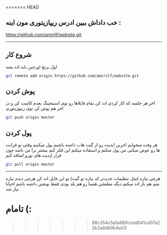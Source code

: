 <<<<<<< HEAD

## خب داداش ببین ادرس ریپازیتوری مون اینه :‌
https://github.com/amirilf/website.git

---

## شروع کار

اول برنچ اورجین باید ادد بشه
```bash
git remote add origin https://github.com/amirilf/website.git
```


## پوش کردن
اخر هر جلسه که کار کردی ادد کن تمام فایلاها رو توی استیجینگ بعدم کامیت کن و در اخر هم پوش کن توی ریپوزیتوری
```bash
git push origin master
```


## پول کردن
هر وقت میخوایم اخرین اپدیت رو از گیت هاب داشته باشیم پول میکنیم وقتی تو فرانت ها رو عوض میکنی من پول میکنم و استفاده  میکنم این فکر کنم بیشتر برا من باشه چون قرار اپدیت های تورو اضافه کنم
```bash
git pull origin master
```

---

هرچی نیازه (مثل تنظیمات جدیدتر که نیازه تو گیت) تو این فایل ادد کن
هرچی دیدم نیازه منم هم باز ادد میکنم دیگه مطمئنن همینا رو هم بلد بودی فقط نوشتن داشته باشم احیانا نیاز شد 

تامام (:
=======

>>>>>>> 88c354c5afa889cced041cd07a22b2a8d69b4e03
